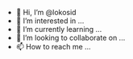 - 👋 Hi, I’m @lokosid
- 👀 I’m interested in ...
- 🌱 I’m currently learning ...
- 💞️ I’m looking to collaborate on ...
- 📫 How to reach me ...

<!---
lokosid/lokosid is a ✨ special ✨ repository because its `README.md` (this file) appears on your GitHub profile.
You can click the Preview link to take a look at your changes.
--->
